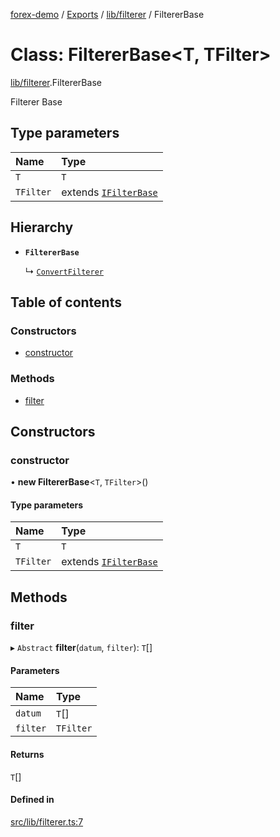 [forex-demo](../README.md) / [Exports](../modules.md) / [lib/filterer](../modules/lib_filterer.md) / FiltererBase

# Class: FiltererBase<T, TFilter\>

[lib/filterer](../modules/lib_filterer.md).FiltererBase

Filterer Base

## Type parameters

| Name      | Type                                                            |
| :-------- | :-------------------------------------------------------------- |
| `T`       | `T`                                                             |
| `TFilter` | extends [`IFilterBase`](../interfaces/lib_model.IFilterBase.md) |

## Hierarchy

- **`FiltererBase`**

  ↳ [`ConvertFilterer`](convert_filterer.ConvertFilterer.md)

## Table of contents

### Constructors

- [constructor](lib_filterer.FiltererBase.md#constructor)

### Methods

- [filter](lib_filterer.FiltererBase.md#filter)

## Constructors

### constructor

• **new FiltererBase**<`T`, `TFilter`\>()

#### Type parameters

| Name      | Type                                                            |
| :-------- | :-------------------------------------------------------------- |
| `T`       | `T`                                                             |
| `TFilter` | extends [`IFilterBase`](../interfaces/lib_model.IFilterBase.md) |

## Methods

### filter

▸ `Abstract` **filter**(`datum`, `filter`): `T`[]

#### Parameters

| Name     | Type      |
| :------- | :-------- |
| `datum`  | `T`[]     |
| `filter` | `TFilter` |

#### Returns

`T`[]

#### Defined in

[src/lib/filterer.ts:7](https://github.com/suphero/forex-demo/blob/2ac0f42/src/lib/filterer.ts#L7)
